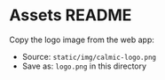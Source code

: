 # Assets README

Copy the logo image from the web app:
- Source: `static/img/calmic-logo.png`
- Save as: `logo.png` in this directory
